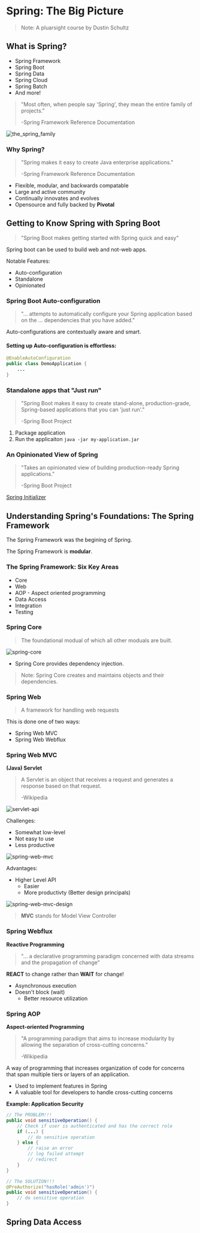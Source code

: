# Spring: The Big Picture

> Note: A pluarsight course by Dustin Schultz



## What is Spring?

- Spring Framework
- Spring Boot
- Spring Data
- Spring Cloud
- Spring Batch
- And more!

> "Most often, when people say 'Spring', they mean the entire family of projects." 
>
> -Spring Framework Reference Documentation

![the_spring_family](the_spring_family.png)



### Why Spring?

> "Spring makes it easy to create Java enterprise applications." 
>
> -Spring Framework Reference Documentation

- Flexible, modular, and backwards compatable
- Large and active community
- Continually innovates and evolves
- Opensource and fully backed by **Pivotal**



## Getting to Know Spring with Spring Boot

> "Spring Boot makes getting started with Spring quick and easy"

Spring boot can be used to build web and not-web apps.

Notable Features:

- Auto-configuration
- Standalone
- Opinionated




### Spring Boot Auto-configuration

> "… attempts to automatically configure your Spring application based on the … dependencies that you have added."

Auto-configurations are contextually aware and smart.

#### Setting up Auto-configuration is effortless:

```java
@EnableAutoConfiguration
public class DemoApplication {
    ...
}
```



### Standalone apps that "Just run"

> "Spring Boot makes it easy to create stand-alone, production-grade, Spring-based applications that you can 'just run'."
>
> -Spring Boot Project

1. Package application
2. Run the applicaiton `java -jar my-application.jar`



### An Opinionated View of Spring

> "Takes an opinionated view of building production-ready Spring applications."
>
> -Spring Boot Project

[Spring Initializer](http://start.spring.io)



## Understanding Spring's Foundations: The Spring Framework

The Spring Framework was the begining of Spring.

The Spring Framework is **modular**.



### The Spring Framework: Six Key Areas

- Core
- Web
- AOP - Aspect oriented programming
- Data Access
- Integration
- Testing



### Spring Core

> The foundational modual of which all other moduals are built.

![spring-core](spring-core.png)

- Spring Core provides dependency injection.

> Note: Spring Core creates and maintains objects and their dependencies.



### Spring Web

> A framework for handling web requests

This is done one of two ways:

- Spring Web MVC
- Spring Web Webflux



### Spring Web MVC

**(Java) Servlet**

> A Servlet is an object that receives a request and generates a response based on that request.
>
> -Wikipedia

![servlet-api](servlet-api.png)

Challenges:

- Somewhat low-level
- Not easy to use
- Less productive



![spring-web-mvc](spring-web-mvc.png)



Advantages:

- Higher Level API
  - Easier
  - More productivty (Better design principals)

![spring-web-mvc-design](spring-web-mvc-design.png)

> **MVC** stands for Model View Controller



### Spring Webflux

**Reactive Programming**

> "… a declarative programming paradigm concerned with data streams and the propagation of change"

**REACT** to change rather than **WAIT** for change!

- Asynchronous execution
- Doesn't block (wait)
  - Better resource utilization



### Spring AOP

**Aspect-oriented Programming**

> "A programming paradigm that aims to increase modularity by allowing the separation of cross-cutting concerns."
>
> -Wikipedia

A way of programming that increases organization of code for concerns that span multiple tiers or layers of an application.

- Used to implement features in Spring
- A valuable tool for developers to handle cross-cutting concerns



**Example: Application Security**

```java
// The PROBLEM!!!
public void sensitiveOperation() {
    // Check if user is authenticated and has the correct role
    if (...) {
        // do sensitive operation
    } else {
        // raise an error
        // log failed attempt
        // redirect
    }
}
```

``` java
// The SOLUTION!!!
@PreAuthorize("hasRole('admin')")
public void sensitiveOperation() {
    // do sensitive operation
}
```



## Spring Data Access


